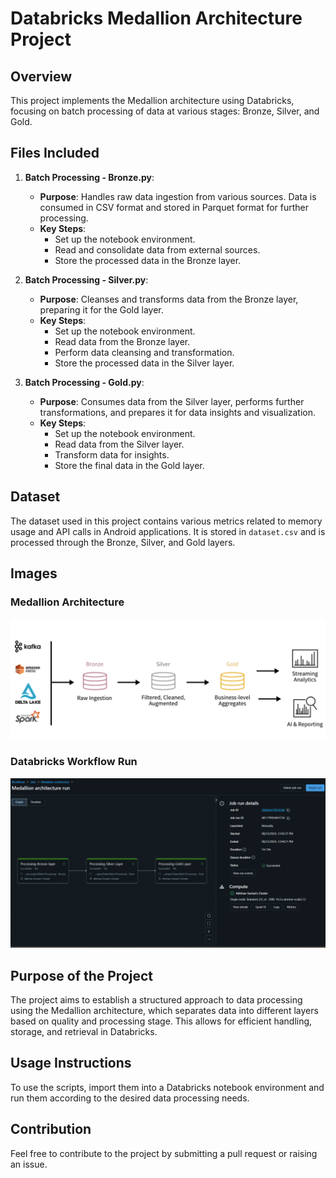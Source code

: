 # Databricks Medallion Architecture Project

## Overview
This project implements the Medallion architecture using Databricks, focusing on batch processing of data at various stages: Bronze, Silver, and Gold.

## Files Included

1. **Batch Processing - Bronze.py**: 
   - **Purpose**: Handles raw data ingestion from various sources. Data is consumed in CSV format and stored in Parquet format for further processing.
   - **Key Steps**:
     - Set up the notebook environment.
     - Read and consolidate data from external sources.
     - Store the processed data in the Bronze layer.

2. **Batch Processing - Silver.py**:
   - **Purpose**: Cleanses and transforms data from the Bronze layer, preparing it for the Gold layer.
   - **Key Steps**:
     - Set up the notebook environment.
     - Read data from the Bronze layer.
     - Perform data cleansing and transformation.
     - Store the processed data in the Silver layer.

3. **Batch Processing - Gold.py**:
   - **Purpose**: Consumes data from the Silver layer, performs further transformations, and prepares it for data insights and visualization.
   - **Key Steps**:
     - Set up the notebook environment.
     - Read data from the Silver layer.
     - Transform data for insights.
     - Store the final data in the Gold layer.

## Dataset
The dataset used in this project contains various metrics related to memory usage and API calls in Android applications. It is stored in `dataset.csv` and is processed through the Bronze, Silver, and Gold layers.

## Images

### Medallion Architecture
![Medallion Architecture](Medallion-Architecture.png)

### Databricks Workflow Run
![Databricks Workflow Run](Databricks-Workflow-run.png)

## Purpose of the Project
The project aims to establish a structured approach to data processing using the Medallion architecture, which separates data into different layers based on quality and processing stage. This allows for efficient handling, storage, and retrieval in Databricks.

## Usage Instructions
To use the scripts, import them into a Databricks notebook environment and run them according to the desired data processing needs.

## Contribution
Feel free to contribute to the project by submitting a pull request or raising an issue.
